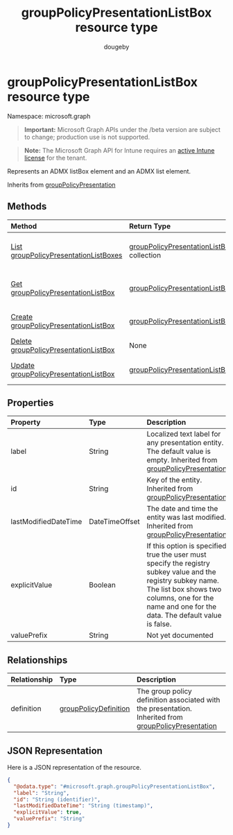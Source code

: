 ﻿---
title: "groupPolicyPresentationListBox resource type"
description: "Represents an ADMX listBox element and an ADMX list element."
author: "dougeby"
localization_priority: Normal
ms.prod: "intune"
doc_type: resourcePageType
---

# groupPolicyPresentationListBox resource type

Namespace: microsoft.graph

> **Important:** Microsoft Graph APIs under the /beta version are subject to change; production use is not supported.

> **Note:** The Microsoft Graph API for Intune requires an [active Intune license](https://go.microsoft.com/fwlink/?linkid=839381) for the tenant.

Represents an ADMX listBox element and an ADMX list element.

Inherits from [groupPolicyPresentation](../resources/intune-grouppolicy-grouppolicypresentation.md)

## Methods

| Method                                                                                                      | Return Type                                                                                                    | Description                                                                                                                                           |
| :---------------------------------------------------------------------------------------------------------- | :------------------------------------------------------------------------------------------------------------- | :---------------------------------------------------------------------------------------------------------------------------------------------------- |
| [List groupPolicyPresentationListBoxes](../api/intune-grouppolicy-grouppolicypresentationlistbox-list.md)   | [groupPolicyPresentationListBox](../resources/intune-grouppolicy-grouppolicypresentationlistbox.md) collection | List properties and relationships of the [groupPolicyPresentationListBox](../resources/intune-grouppolicy-grouppolicypresentationlistbox.md) objects. |
| [Get groupPolicyPresentationListBox](../api/intune-grouppolicy-grouppolicypresentationlistbox-get.md)       | [groupPolicyPresentationListBox](../resources/intune-grouppolicy-grouppolicypresentationlistbox.md)            | Read properties and relationships of the [groupPolicyPresentationListBox](../resources/intune-grouppolicy-grouppolicypresentationlistbox.md) object.  |
| [Create groupPolicyPresentationListBox](../api/intune-grouppolicy-grouppolicypresentationlistbox-create.md) | [groupPolicyPresentationListBox](../resources/intune-grouppolicy-grouppolicypresentationlistbox.md)            | Create a new [groupPolicyPresentationListBox](../resources/intune-grouppolicy-grouppolicypresentationlistbox.md) object.                              |
| [Delete groupPolicyPresentationListBox](../api/intune-grouppolicy-grouppolicypresentationlistbox-delete.md) | None                                                                                                           | Deletes a [groupPolicyPresentationListBox](../resources/intune-grouppolicy-grouppolicypresentationlistbox.md).                                        |
| [Update groupPolicyPresentationListBox](../api/intune-grouppolicy-grouppolicypresentationlistbox-update.md) | [groupPolicyPresentationListBox](../resources/intune-grouppolicy-grouppolicypresentationlistbox.md)            | Update the properties of a [groupPolicyPresentationListBox](../resources/intune-grouppolicy-grouppolicypresentationlistbox.md) object.                |

## Properties

| Property             | Type           | Description                                                                                                                                                                                                       |
| :------------------- | :------------- | :---------------------------------------------------------------------------------------------------------------------------------------------------------------------------------------------------------------- |
| label                | String         | Localized text label for any presentation entity. The default value is empty. Inherited from [groupPolicyPresentation](../resources/intune-grouppolicy-grouppolicypresentation.md)                                |
| id                   | String         | Key of the entity. Inherited from [groupPolicyPresentation](../resources/intune-grouppolicy-grouppolicypresentation.md)                                                                                           |
| lastModifiedDateTime | DateTimeOffset | The date and time the entity was last modified. Inherited from [groupPolicyPresentation](../resources/intune-grouppolicy-grouppolicypresentation.md)                                                              |
| explicitValue        | Boolean        | If this option is specified true the user must specify the registry subkey value and the registry subkey name. The list box shows two columns, one for the name and one for the data. The default value is false. |
| valuePrefix          | String         | Not yet documented                                                                                                                                                                                                |

## Relationships

| Relationship | Type                                                                              | Description                                                                                                                                                        |
| :----------- | :-------------------------------------------------------------------------------- | :----------------------------------------------------------------------------------------------------------------------------------------------------------------- |
| definition   | [groupPolicyDefinition](../resources/intune-grouppolicy-grouppolicydefinition.md) | The group policy definition associated with the presentation. Inherited from [groupPolicyPresentation](../resources/intune-grouppolicy-grouppolicypresentation.md) |

## JSON Representation

Here is a JSON representation of the resource.

<!-- {
  "blockType": "resource",
  "keyProperty": "id",
  "@odata.type": "microsoft.graph.groupPolicyPresentationListBox"
}
-->

```json
{
  "@odata.type": "#microsoft.graph.groupPolicyPresentationListBox",
  "label": "String",
  "id": "String (identifier)",
  "lastModifiedDateTime": "String (timestamp)",
  "explicitValue": true,
  "valuePrefix": "String"
}
```
